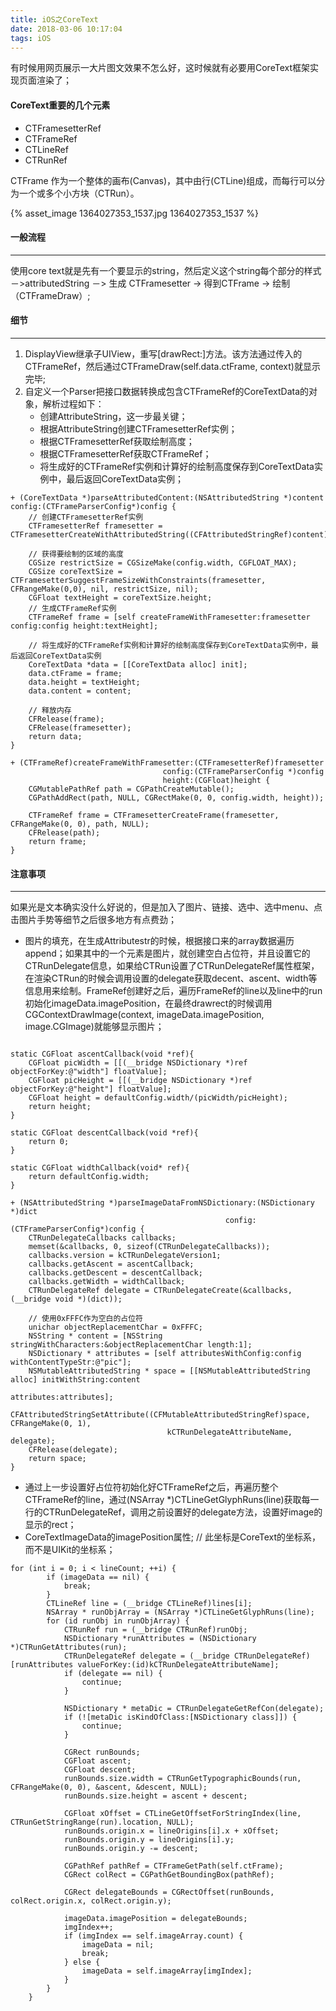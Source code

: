 ```yaml
---
title: iOS之CoreText
date: 2018-03-06 10:17:04
tags: iOS
---
```


有时候用网页展示一大片图文效果不怎么好，这时候就有必要用CoreText框架实现页面渲染了；
#### CoreText重要的几个元素
* CTFramesetterRef
* CTFrameRef
* CTLineRef
* CTRunRef

CTFrame 作为一个整体的画布(Canvas)，其中由行(CTLine)组成，而每行可以分为一个或多个小方块（CTRun）。

{% asset_image 1364027353_1537.jpg 1364027353_1537 %}

#### 一般流程
---
使用core text就是先有一个要显示的string，然后定义这个string每个部分的样式－>attributedString －> 生成 CTFramesetter -> 得到CTFrame -> 绘制（CTFrameDraw）;

#### 细节
---
1. DisplayView继承子UIView，重写[drawRect:]方法。该方法通过传入的CTFrameRef，然后通过CTFrameDraw(self.data.ctFrame, context)就显示完毕;
2. 自定义一个Parser把接口数据转换成包含CTFrameRef的CoreTextData的对象，解析过程如下：
	- 创建AttributeString，这一步最关键；
	- 根据AttributeString创建CTFramesetterRef实例；
	- 根据CTFramesetterRef获取绘制高度；
	- 根据CTFramesetterRef获取CTFrameRef；
	- 将生成好的CTFrameRef实例和计算好的绘制高度保存到CoreTextData实例中，最后返回CoreTextData实例；

```
+ (CoreTextData *)parseAttributedContent:(NSAttributedString *)content config:(CTFrameParserConfig*)config {
    // 创建CTFramesetterRef实例
    CTFramesetterRef framesetter = CTFramesetterCreateWithAttributedString((CFAttributedStringRef)content);
    
    // 获得要绘制的区域的高度
    CGSize restrictSize = CGSizeMake(config.width, CGFLOAT_MAX);
    CGSize coreTextSize = CTFramesetterSuggestFrameSizeWithConstraints(framesetter, CFRangeMake(0,0), nil, restrictSize, nil);
    CGFloat textHeight = coreTextSize.height;
    // 生成CTFrameRef实例
    CTFrameRef frame = [self createFrameWithFramesetter:framesetter config:config height:textHeight];
    
    // 将生成好的CTFrameRef实例和计算好的绘制高度保存到CoreTextData实例中，最后返回CoreTextData实例
    CoreTextData *data = [[CoreTextData alloc] init];
    data.ctFrame = frame;
    data.height = textHeight;
    data.content = content;
    
    // 释放内存
    CFRelease(frame);
    CFRelease(framesetter);
    return data;
}

+ (CTFrameRef)createFrameWithFramesetter:(CTFramesetterRef)framesetter
                                  config:(CTFrameParserConfig *)config
                                  height:(CGFloat)height {
    CGMutablePathRef path = CGPathCreateMutable();
    CGPathAddRect(path, NULL, CGRectMake(0, 0, config.width, height));
    
    CTFrameRef frame = CTFramesetterCreateFrame(framesetter, CFRangeMake(0, 0), path, NULL);
    CFRelease(path);
    return frame;
}

```

#### 注意事项
---
如果光是文本确实没什么好说的，但是加入了图片、链接、选中、选中menu、点击图片手势等细节之后很多地方有点费劲；

* 图片的填充，在生成Attributestr的时候，根据接口来的array数据遍历append；如果其中的一个元素是图片，就创建空白占位符，并且设置它的CTRunDelegate信息，如果给CTRun设置了CTRunDelegateRef属性框架，在渲染CTRun的时候会调用设置的delegate获取decent、ascent、width等信息用来绘制。FrameRef创建好之后，遍历FrameRef的line以及line中的run初始化imageData.imagePosition，在最终drawrect的时候调用CGContextDrawImage(context, imageData.imagePosition, image.CGImage)就能够显示图片；

```

static CGFloat ascentCallback(void *ref){
    CGFloat picWidth = [[(__bridge NSDictionary *)ref objectForKey:@"width"] floatValue];
    CGFloat picHeight = [[(__bridge NSDictionary *)ref objectForKey:@"height"] floatValue];
    CGFloat height = defaultConfig.width/(picWidth/picHeight);
    return height;
}

static CGFloat descentCallback(void *ref){
    return 0;
}

static CGFloat widthCallback(void* ref){
    return defaultConfig.width;
}

+ (NSAttributedString *)parseImageDataFromNSDictionary:(NSDictionary *)dict
                                                config:(CTFrameParserConfig*)config {
    CTRunDelegateCallbacks callbacks;
    memset(&callbacks, 0, sizeof(CTRunDelegateCallbacks));
    callbacks.version = kCTRunDelegateVersion1;
    callbacks.getAscent = ascentCallback;
    callbacks.getDescent = descentCallback;
    callbacks.getWidth = widthCallback;
    CTRunDelegateRef delegate = CTRunDelegateCreate(&callbacks, (__bridge void *)(dict));
    
    // 使用0xFFFC作为空白的占位符
    unichar objectReplacementChar = 0xFFFC;
    NSString * content = [NSString stringWithCharacters:&objectReplacementChar length:1];
    NSDictionary * attributes = [self attributesWithConfig:config withContentTypeStr:@"pic"];
    NSMutableAttributedString * space = [[NSMutableAttributedString alloc] initWithString:content
                                                                               attributes:attributes];
    CFAttributedStringSetAttribute((CFMutableAttributedStringRef)space, CFRangeMake(0, 1),
                                   kCTRunDelegateAttributeName, delegate);
    CFRelease(delegate);
    return space;
}
```

* 通过上一步设置好占位符初始化好CTFrameRef之后，再遍历整个CTFrameRef的line，通过(NSArray *)CTLineGetGlyphRuns(line)获取每一行的CTRunDelegateRef，调用之前设置好的delegate方法，设置好image的显示的rect；
* CoreTextImageData的imagePosition属性; // 此坐标是CoreText的坐标系，而不是UIKit的坐标系；


```
for (int i = 0; i < lineCount; ++i) {
        if (imageData == nil) {
            break;
        }
        CTLineRef line = (__bridge CTLineRef)lines[i];
        NSArray * runObjArray = (NSArray *)CTLineGetGlyphRuns(line);
        for (id runObj in runObjArray) {
            CTRunRef run = (__bridge CTRunRef)runObj;
            NSDictionary *runAttributes = (NSDictionary *)CTRunGetAttributes(run);
            CTRunDelegateRef delegate = (__bridge CTRunDelegateRef)[runAttributes valueForKey:(id)kCTRunDelegateAttributeName];
            if (delegate == nil) {
                continue;
            }
            
            NSDictionary * metaDic = CTRunDelegateGetRefCon(delegate);
            if (![metaDic isKindOfClass:[NSDictionary class]]) {
                continue;
            }
            
            CGRect runBounds;
            CGFloat ascent;
            CGFloat descent;
            runBounds.size.width = CTRunGetTypographicBounds(run, CFRangeMake(0, 0), &ascent, &descent, NULL);
            runBounds.size.height = ascent + descent;
            
            CGFloat xOffset = CTLineGetOffsetForStringIndex(line, CTRunGetStringRange(run).location, NULL);
            runBounds.origin.x = lineOrigins[i].x + xOffset;
            runBounds.origin.y = lineOrigins[i].y;
            runBounds.origin.y -= descent;
            
            CGPathRef pathRef = CTFrameGetPath(self.ctFrame);
            CGRect colRect = CGPathGetBoundingBox(pathRef);
            
            CGRect delegateBounds = CGRectOffset(runBounds, colRect.origin.x, colRect.origin.y);
            
            imageData.imagePosition = delegateBounds;
            imgIndex++;
            if (imgIndex == self.imageArray.count) {
                imageData = nil;
                break;
            } else {
                imageData = self.imageArray[imgIndex];
            }
        }
    }
```